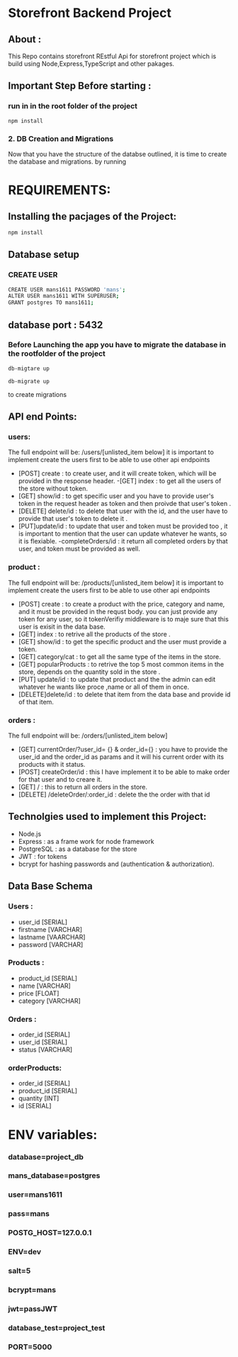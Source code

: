 # Storefront Backend Project

## About :
This Repo contains storefront REstful Api for storefront  project which is build using Node,Express,TypeScript and other pakages.

## Important Step Before starting  :
### run in in the root folder of the project 
`` npm install ``

### 2.  DB Creation and Migrations

Now that you have the structure of the databse outlined, it is time to create the database and migrations. by running 

# REQUIREMENTS: 

## Installing the pacjages of the Project:
```sh 
npm install 
```

## Database setup

### CREATE USER 

```sh 
CREATE USER mans1611 PASSWORD 'mans';
ALTER USER mans1611 WITH SUPERUSER;
GRANT postgres TO mans1611;
```

## database port : 5432

### Before Launching the app you have to migrate the database in the rootfolder of the project

```sh
db-migtare up 
```

```shel
db-migrate up
```

to create migrations  

## API end Points:
### users:
The full endpoint will be: 
/users/[unlisted_item below]
it is important to implement create the users first to be able to use other api endpoints 

- [POST] create : to create user, and it will create token, which will be provided in the response header.
-[GET] index : to get all the users of the store without token.
- [GET] show/id : to get specific user and you have to provide user's token in the request header as token and then proivde that user's token .
- [DELETE] delete/id : to delete that user with the id, and the user have to provide that user's token to delete it .
- [PUT]update/id : to update that user and token must be provided too , it is important to mention that the user can update whatever he wants, so it is flexiable.
-completeOrders/id : it return all completed orders by that user, and token must be provided as well.

### product : 
The full endpoint will be: 
/products/[unlisted_item below]
it is important to implement create the users first to be able to use other api endpoints 
- [POST] create :  to create a product with the price, category and name, and it must be provided in the requst body. you can just provide any token for any user, so it tokenVerifiy middleware is to maje sure that this user is exisit in the data base.
- [GET] index : to retrive all the products of the store .
- [GET] show/id : to get the specific product and the user must provide a token.
- [GET] category/cat : to get all the same type of the items in the store. 
- [GET] popularProducts : to retrive the top 5 most common items in the store, depends on the quantity sold in the store .
- [PUT] update/id : to update that product and the the admin can edit whatever he wants like proce ,name or all of them in once.
- [DELETE]delete/id : to delete that item from the data base and provide id of that item.

### orders : 
The full endpoint will be: 
/orders/[unlisted_item below]
- [GET] currentOrder/?user_id= {} & order_id={} : you have to provide the user_id  and the order_id as params and it will his current order with its products with it status.
- [POST] createOrder/id : this I have implement it to be able to make order for that user and to creare it.
- [GET] / : this to return all orders in the store.
- [DELETE] /deleteOrder/:order_id : delete the the order with that id 


 ## Technolgies used to implement this Project:
 - Node.js
 - Express : as a frame work for node framework 
 - PostgreSQL : as a database for the store
 - JWT : for tokens
 - bcrypt for hashing passwords and (authentication & authorization).


## Data Base Schema 
### Users :
- user_id [SERIAL]
- firstname [VARCHAR]
- lastname [VAARCHAR]
- password [VARCHAR]
### Products : 
- product_id [SERIAL]
- name [VARCHAR]
- price [FLOAT]
- category [VARCHAR]

### Orders :
- order_id [SERIAL]
- user_id [SERIAL]
- status [VARCHAR]

### orderProducts:
- order_id [SERIAL]
- product_id [SERIAL]
- quantity [INT]
- id [SERIAL]

# ENV variables:
### database=project_db
### mans_database=postgres
### user=mans1611
### pass=mans
### POSTG_HOST=127.0.0.1
### ENV=dev
### salt=5
### bcrypt=mans
### jwt=passJWT
### database_test=project_test
### PORT=5000
